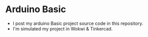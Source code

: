 # Arduino Basic
- I post my arduino Basic project source code in this repository.
- I'm simulated my project in Wokwi & Tinkercad.
